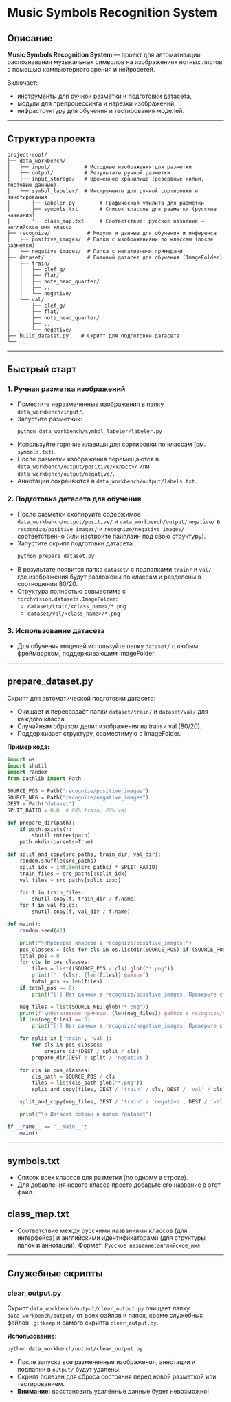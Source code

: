 # Music Symbols Recognition System

## Описание

**Music Symbols Recognition System** — проект для автоматизации распознавания музыкальных символов на изображениях нотных листов с помощью компьютерного зрения и нейросетей.

Включает:
- инструменты для ручной разметки и подготовки датасета,
- модули для препроцессинга и нарезки изображений,
- инфраструктуру для обучения и тестирования моделей.

---

## Структура проекта

```
project-root/
├── data_workbench/
│   ├── input/           # Исходные изображения для разметки
│   ├── output/          # Результаты ручной разметки
│   ├── input_storage/   # Временное хранилище (резервные копии, тестовые данные)
│   └── symbol_labeler/  # Инструменты для ручной сортировки и аннотирования
│       ├── labeler.py        # Графическая утилита для разметки
│       ├── symbols.txt       # Список классов для разметки (русские названия)
│       └── class_map.txt     # Соответствие: русское название → английское имя класса
├── recognize/            # Модули и данные для обучения и инференса
│   ├── positive_images/  # Папки с изображениями по классам (после разметки)
│   └── negative_images/  # Папка с негативными примерами
├── dataset/              # Готовый датасет для обучения (ImageFolder)
│   ├── train/
│   │   ├── clef_g/
│   │   ├── flat/
│   │   ├── note_head_quarter/
│   │   ├── ...
│   │   └── negative/
│   └── val/
│       ├── clef_g/
│       ├── flat/
│       ├── note_head_quarter/
│       ├── ...
│       └── negative/
├── build_dataset.py    # Скрипт для подготовки датасета
└── ...
```

---

## Быстрый старт

### 1. Ручная разметка изображений
- Поместите неразмеченные изображения в папку `data_workbench/input/`.
- Запустите разметчик:
  ```bash
  python data_workbench/symbol_labeler/labeler.py
  ```
- Используйте горячие клавиши для сортировки по классам (см. `symbols.txt`).
- После разметки изображения перемещаются в `data_workbench/output/positive/<класс>/` или `data_workbench/output/negative/`.
- Аннотации сохраняются в `data_workbench/output/labels.txt`.

### 2. Подготовка датасета для обучения
- После разметки скопируйте содержимое `data_workbench/output/positive/` и `data_workbench/output/negative/` в `recognize/positive_images/` и `recognize/negative_images/` соответственно (или настройте пайплайн под свою структуру).
- Запустите скрипт подготовки датасета:
  ```bash
  python prepare_dataset.py
  ```
- В результате появится папка `dataset/` с подпапками `train/` и `val/`, где изображения будут разложены по классам и разделены в соотношении 80/20.
- Структура полностью совместима с `torchvision.datasets.ImageFolder`:
  - `dataset/train/<class_name>/*.png`
  - `dataset/val/<class_name>/*.png`

### 3. Использование датасета
- Для обучения моделей используйте папку `dataset/` с любым фреймворком, поддерживающим ImageFolder.

---

## prepare_dataset.py

Скрипт для автоматической подготовки датасета:
- Очищает и пересоздаёт папки `dataset/train/` и `dataset/val/` для каждого класса.
- Случайным образом делит изображения на train и val (80/20).
- Поддерживает структуру, совместимую с ImageFolder.

**Пример кода:**
```python
import os
import shutil
import random
from pathlib import Path

SOURCE_POS = Path("recognize/positive_images")
SOURCE_NEG = Path("recognize/negative_images")
DEST = Path("dataset")
SPLIT_RATIO = 0.8  # 80% train, 20% val

def prepare_dir(path):
    if path.exists():
        shutil.rmtree(path)
    path.mkdir(parents=True)

def split_and_copy(src_paths, train_dir, val_dir):
    random.shuffle(src_paths)
    split_idx = int(len(src_paths) * SPLIT_RATIO)
    train_files = src_paths[:split_idx]
    val_files = src_paths[split_idx:]

    for f in train_files:
        shutil.copy(f, train_dir / f.name)
    for f in val_files:
        shutil.copy(f, val_dir / f.name)

def main():
    random.seed(42)

    print("\nПроверка классов в recognize/positive_images:")
    pos_classes = [cls for cls in os.listdir(SOURCE_POS) if (SOURCE_POS / cls).is_dir()]
    total_pos = 0
    for cls in pos_classes:
        files = list((SOURCE_POS / cls).glob("*.png"))
        print(f"  {cls}: {len(files)} файлов")
        total_pos += len(files)
    if total_pos == 0:
        print("[!] Нет данных в recognize/positive_images. Проверьте структуру и наличие файлов.")

    neg_files = list(SOURCE_NEG.glob("*.png"))
    print(f"\nНегативные примеры: {len(neg_files)} файлов в recognize/negative_images")
    if len(neg_files) == 0:
        print("[!] Нет данных в recognize/negative_images. Проверьте структуру и наличие файлов.")

    for split in ['train', 'val']:
        for cls in pos_classes:
            prepare_dir(DEST / split / cls)
        prepare_dir(DEST / split / 'negative')

    for cls in pos_classes:
        cls_path = SOURCE_POS / cls
        files = list(cls_path.glob("*.png"))
        split_and_copy(files, DEST / 'train' / cls, DEST / 'val' / cls)

    split_and_copy(neg_files, DEST / 'train' / 'negative', DEST / 'val' / 'negative')

    print("\n Датасет собран в папке /dataset")

if __name__ == "__main__":
    main()
```

---

## symbols.txt
- Список всех классов для разметки (по одному в строке).
- Для добавления нового класса просто добавьте его название в этот файл.

## class_map.txt
- Соответствие между русскими названиями классов (для интерфейса) и английскими идентификаторами (для структуры папок и аннотаций). Формат:
  `Русское название:английское_имя`

---

## Служебные скрипты

### clear_output.py

Скрипт `data_workbench/output/clear_output.py` очищает папку `data_workbench/output/` от всех файлов и папок, кроме служебных файлов `.gitkeep` и самого скрипта `clear_output.py`.

**Использование:**
```bash
python data_workbench/output/clear_output.py
```

- После запуска все размеченные изображения, аннотации и подпапки в `output/` будут удалены.
- Скрипт полезен для сброса состояния перед новой разметкой или тестированием.
- **Внимание:** восстановить удалённые данные будет невозможно!


